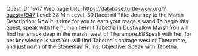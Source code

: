 Quest ID: 1947
Web page URL: https://database.turtle-wow.org/?quest=1947
Level: 38
Min Level: 30
Race: nil
Title: Journey to the Marsh
Description: Now it is time for you to earn your mage's wand.To begin this quest, speak with the human hermit Tabetha in Dustwallow Marsh.You will find her shack deep in the marsh, west of Theramore.$B$BSpeak with her, for her knowledge is vast.You will find Tabetha's cottage west of Theramore, and just north of the Stonemaul Ruins.
Objective: Speak with Tabetha.
